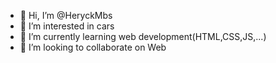 - 👋 Hi, I’m @HeryckMbs
- 👀 I’m interested in cars
- 🌱 I’m currently learning web development(HTML,CSS,JS,...)
- 💞️ I’m looking to collaborate on Web


